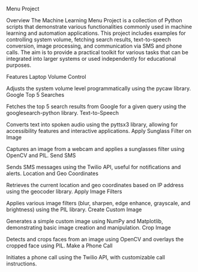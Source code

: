 Menu Project  

Overview
The Machine Learning Menu Project is a collection of Python scripts that demonstrate various functionalities commonly used in machine learning and automation applications. This project includes examples for controlling system volume, fetching search results, text-to-speech conversion, image processing, and communication via SMS and phone calls. The aim is to provide a practical toolkit for various tasks that can be integrated into larger systems or used independently for educational purposes.

Features
Laptop Volume Control

Adjusts the system volume level programmatically using the pycaw library.
Google Top 5 Searches

Fetches the top 5 search results from Google for a given query using the googlesearch-python library.
Text-to-Speech

Converts text into spoken audio using the pyttsx3 library, allowing for accessibility features and interactive applications.
Apply Sunglass Filter on Image

Captures an image from a webcam and applies a sunglasses filter using OpenCV and PIL.
Send SMS

Sends SMS messages using the Twilio API, useful for notifications and alerts.
Location and Geo Coordinates

Retrieves the current location and geo coordinates based on IP address using the geocoder library.
Apply Image Filters

Applies various image filters (blur, sharpen, edge enhance, grayscale, and brightness) using the PIL library.
Create Custom Image

Generates a simple custom image using NumPy and Matplotlib, demonstrating basic image creation and manipulation.
Crop Image

Detects and crops faces from an image using OpenCV and overlays the cropped face using PIL.
Make a Phone Call

Initiates a phone call using the Twilio API, with customizable call instructions.
